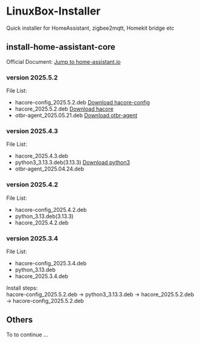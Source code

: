 # LinuxBox-Installer

Quick installer for HomeAssistant, zigbee2mqtt, Homekit bridge etc

## install-home-assistant-core

Official Document: [Jump to home-assistant.io](https://www.home-assistant.io/installation/linux#install-home-assistant-core)

### version 2025.5.2
File List:
- hacore-config_2025.5.2.deb [Download hacore-config](https://github.com/thirdreality/LinuxBox-Installer/releases/download/2025.5.2/hacore-config_2025.5.2.deb)
- hacore_2025.5.2.deb [Download hacore](https://github.com/thirdreality/LinuxBox-Installer/releases/download/2025.5.2/hacore_2025.5.2.deb)
- otbr-agent_2025.05.21.deb [Download otbr-agent](https://github.com/thirdreality/LinuxBox-Installer/releases/download/2025.5.2/otbr-agent_2025.05.21.deb)

### version 2025.4.3
File List:
- hacore_2025.4.3.deb
- python3_3.13.3.deb(3.13.3) [Download python3](https://github.com/thirdreality/LinuxBox-Installer/releases/download/2025.4.3/python3_3.13.3.deb)
- otbr-agent_2025.04.24.deb 

### version 2025.4.2
File List:
- hacore-config_2025.4.2.deb
- python_3.13.deb(3.13.3)
- hacore_2025.4.2.deb

### version 2025.3.4
File List:
- hacore-config_2025.3.4.deb
- python_3.13.deb
- hacore_2025.3.4.deb

Install steps:<br>
hacore-config_2025.5.2.deb -> python3_3.13.3.deb -> hacore_2025.5.2.deb -> hacore-config_2025.5.2.deb

## Others
To to continue ...

